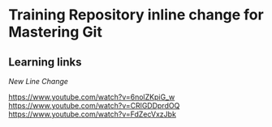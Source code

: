 # Training Repository inline change for Mastering Git

## Learning links

_New Line Change_

https://www.youtube.com/watch?v=6nolZKpiG_w
https://www.youtube.com/watch?v=CRlGDDprdOQ
https://www.youtube.com/watch?v=FdZecVxzJbk

